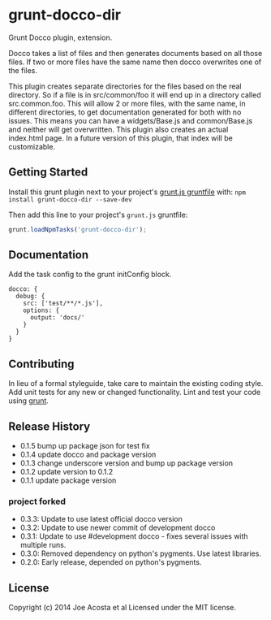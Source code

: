 # grunt-docco-dir

Grunt Docco plugin, extension.  

Docco takes a list of files and then generates documents based on all those files.  If two or more files have the same name
then docco overwrites one of the files.  

This plugin creates separate directories for the files based on the real directory. So if a file is in src/common/foo 
it will end up in a directory called src.common.foo. This will allow 2 or more files, with the same name, in different directories, 
 to get documentation generated for both with no issues.  This means you can have a widgets/Base.js and common/Base.js 
and neither will get overwritten.  This plugin also creates an actual index.html page. In a future version of this plugin, 
that index will be customizable.

## Getting Started
Install this grunt plugin next to your project's [grunt.js gruntfile][getting_started] with: `npm install grunt-docco-dir --save-dev`

Then add this line to your project's `grunt.js` gruntfile:

```javascript
grunt.loadNpmTasks('grunt-docco-dir');
```

[grunt]: https://github.com/cowboy/grunt
[getting_started]: https://github.com/cowboy/grunt/blob/master/docs/getting_started.md

## Documentation

Add the task config to the grunt initConfig block.

```
docco: {
  debug: {
    src: ['test/**/*.js'],
    options: {
      output: 'docs/'
    }
  }
}

```

## Contributing
In lieu of a formal styleguide, take care to maintain the existing coding style. Add unit tests for any new or changed functionality. Lint and test your code using [grunt][grunt].

## Release History
* 0.1.5 bump up package json for test fix
* 0.1.4 update docco and package version
* 0.1.3 change underscore version and bump up package version
* 0.1.2 update version to 0.1.2
* 0.1.1 update package version

### project forked
* 0.3.3: Update to use latest official docco version
* 0.3.2: Update to use newer commit of development docco
* 0.3.1: Update to use #development docco - fixes several issues with multiple runs.
* 0.3.0: Removed dependency on python's pygments. Use latest libraries.
* 0.2.0: Early release, depended on python's pygments.

## License
Copyright (c) 2014 Joe Acosta et al
Licensed under the MIT license.
